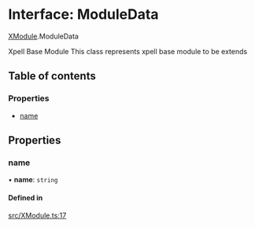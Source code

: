 # Interface: ModuleData

[XModule](../wiki/XModule).ModuleData

Xpell Base Module
This class represents xpell base module to be extends

## Table of contents

### Properties

- [name](../wiki/XModule.ModuleData#name)

## Properties

### name

• **name**: `string`

#### Defined in

[src/XModule.ts:17](https://github.com/fridman-tamir/XPell/blob/317d84a/src/XModule.ts#L17)
